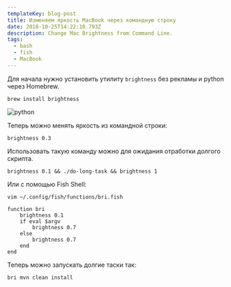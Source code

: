 ```yaml
---
templateKey: blog-post
title: Изменяем яркость MacBook через командную строку
date: 2018-10-25T14:22:10.793Z
description: Change Mac Brightness from Command Line.
tags:
  - bash
  - fish
  - MacBook
---
```

Для начала нужно установить утилиту `brightness` без рекламы и python через Homebrew.

`brew install brightness`

![python](/img/python.png)

Теперь можно менять яркость из командной строки:

`brightness 0.3`

Использовать такую команду можно для ожидания отработки долгого скрипта.

`brightness 0.1 && ./do-long-task && brightness 1`

Или с помощью Fish Shell:

`vim ~/.config/fish/functions/bri.fish`

```
function bri
    brightness 0.1
    if eval $argv
        brightness 0.7
    else
        brightness 0.7
    end
end
```

Теперь можно запускать долгие таски так:

`bri mvn clean install`
